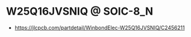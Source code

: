 
# W25Q16JVSNIQ @ SOIC-8_N

 - https://jlcpcb.com/partdetail/WinbondElec-W25Q16JVSNIQ/C2456211



<br>








